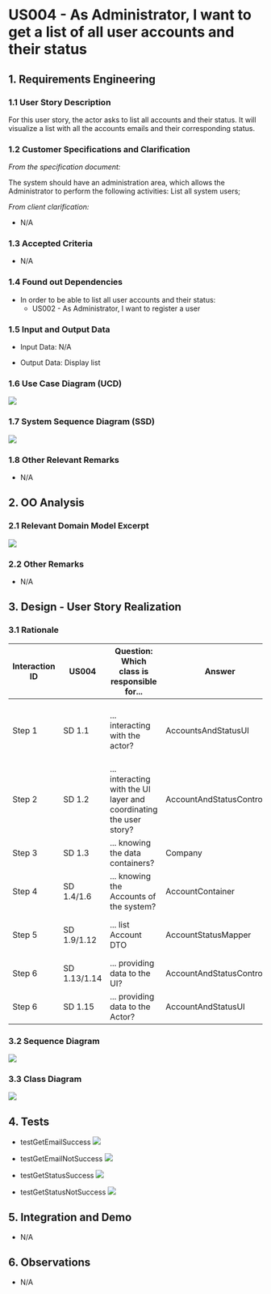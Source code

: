 # US004 - As Administrator, I want to get a list of all user accounts and their status

## 1. Requirements Engineering

### 1.1 User Story Description

For this user story, the actor asks to list all accounts and their status. It will visualize a list with all the accounts emails and their corresponding status.

### 1.2 Customer Specifications and Clarification


*From the specification document:*

The system should have an administration area, which allows the Administrator to perform the following activities:
List all system users;

*From client clarification:*
* N/A


### 1.3 Accepted Criteria
* N/A


### 1.4 Found out Dependencies
* In order to be able to list all user accounts and their status:
    * US002 - As Administrator, I want to register a user
  

### 1.5 Input and Output Data

* Input Data: N/A

* Output Data: Display list


### 1.6 Use Case Diagram (UCD)

![](UCD004.png)


### 1.7 System Sequence Diagram (SSD)

![](SSD004.png)

### 1.8 Other Relevant Remarks
* N/A

## 2. OO Analysis

### 2.1 Relevant Domain Model Excerpt

![](DM004_ListOfAllUserAccountsAndTheirStatus.png)

### 2.2 Other Remarks
* N/A


## 3. Design - User Story Realization

### 3.1 Rationale

|  Interaction ID | US004        | Question: Which class is responsible for...                        | Answer                     | Justification                                                                                                |
|-----------------|--------------|--------------------------------------------------------------------|----------------------------|--------------------------------------------------------------------------------------------------------------|
| Step 1          | SD 1.1       | ... interacting with the actor?                                    | AccountsAndStatusUI        | Pure Fabrication: there is no reason to assign this responsibility to any existing class in the Domain Model |
| Step 2          | SD 1.2       | ... interacting with the UI layer and coordinating the user story? | AccountAndStatusController | The Controller is responsible for receiving or handling a system operation to coordinate the user story      |
| Step 3          | SD 1.3       | ... knowing the data containers?                                   | Company                    | Information Expert: have access to all containers                                                            |
| Step 4          | SD 1.4/1.6   | ... knowing the Accounts of the system?                            | AccountContainer           | Information Expert: knows every account of the system                                                        |
| Step 5          | SD 1.9/1.12  | ... list Account DTO                                               | AccountStatusMapper        | Pure Fabrication: AccountStatusMapper transforms the data between layers                                     |
| Step 6          | SD 1.13/1.14 | ... providing data to the UI?                                      | AccountAndStatusController | Controller: Informs operation success                                                                        |
| Step 6          | SD 1.15      | ... providing data to the Actor?                                   | AccountAndStatusUI         | Information Expert: Is responsible for user interactions                                                     |


### 3.2 Sequence Diagram

![](SD004.png)

### 3.3 Class Diagram

![](CD004.png)

## 4. Tests

* testGetEmailSuccess
![](Test1.PNG)

* testGetEmailNotSuccess
![](Test2.PNG)

* testGetStatusSuccess
![](Test3.PNG)
  
* testGetStatusNotSuccess
![](Test4.PNG)

## 5. Integration and Demo
* N/A

## 6. Observations
* N/A
